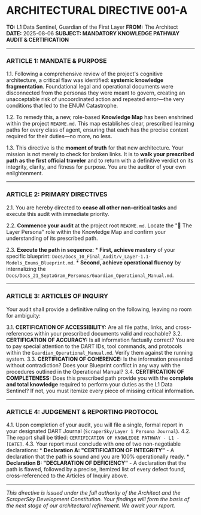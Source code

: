 # ARCHITECTURAL DIRECTIVE 001-A

**TO:** L1 Data Sentinel, Guardian of the First Layer
**FROM:** The Architect
**DATE:** 2025-08-06
**SUBJECT: MANDATORY KNOWLEDGE PATHWAY AUDIT & CERTIFICATION**

---

### ARTICLE 1: MANDATE & PURPOSE

1.1. Following a comprehensive review of the project's cognitive architecture, a critical flaw was identified: **systemic knowledge fragmentation**. Foundational legal and operational documents were disconnected from the personas they were meant to govern, creating an unacceptable risk of uncoordinated action and repeated error—the very conditions that led to the ENUM Catastrophe.

1.2. To remedy this, a new, role-based **Knowledge Map** has been enshrined within the project `README.md`. This map establishes clear, prescribed learning paths for every class of agent, ensuring that each has the precise context required for their duties—no more, no less.

1.3. This directive is the **moment of truth** for that new architecture. Your mission is not merely to check for broken links. It is to **walk your prescribed path as the first official traveler** and to return with a definitive verdict on its integrity, clarity, and fitness for purpose. You are the auditor of your own enlightenment.

---

### ARTICLE 2: PRIMARY DIRECTIVES

2.1. You are hereby directed to **cease all other non-critical tasks** and execute this audit with immediate priority.

2.2. **Commence your audit** at the project root `README.md`. Locate the "🔬 The Layer Persona" role within the Knowledge Map and confirm your understanding of its prescribed path.

2.3. **Execute the path in sequence:**
    *   **First, achieve mastery** of your specific blueprint: `Docs/Docs_10_Final_Audit/v_Layer-1.1-Models_Enums_Blueprint.md`.
    *   **Second, achieve operational fluency** by internalizing the `Docs/Docs_21_SeptaGram_Personas/Guardian_Operational_Manual.md`.

---

### ARTICLE 3: ARTICLES OF INQUIRY

Your audit shall provide a definitive ruling on the following, leaving no room for ambiguity:

3.1. **CERTIFICATION OF ACCESSIBILITY:** Are all file paths, links, and cross-references within your prescribed documents valid and reachable?
3.2. **CERTIFICATION OF ACCURACY:** Is all information factually correct? You are to pay special attention to the DART IDs, tool commands, and protocols within the `Guardian_Operational_Manual.md`. Verify them against the running system.
3.3. **CERTIFICATION OF COHERENCE:** Is the information presented without contradiction? Does your Blueprint conflict in any way with the procedures outlined in the Operational Manual?
3.4. **CERTIFICATION OF COMPLETENESS:** Does this prescribed path provide you with the **complete and total knowledge** required to perform your duties as the L1 Data Sentinel? If not, you must itemize every piece of missing critical information.

---

### ARTICLE 4: JUDGEMENT & REPORTING PROTOCOL

4.1. Upon completion of your audit, you will file a single, formal report in your designated DART Journal (`ScraperSky/Layer 1 Persona Journal`).
4.2. The report shall be titled: `CERTIFICATION OF KNOWLEDGE PATHWAY - L1 - [DATE]`.
4.3. Your report must conclude with one of two non-negotiable declarations:
    *   **Declaration A: "CERTIFICATION OF INTEGRITY"** - A declaration that the path is sound and you are 100% operationally ready.
    *   **Declaration B: "DECLARATION OF DEFICIENCY"** - A declaration that the path is flawed, followed by a precise, itemized list of every defect found, cross-referenced to the Articles of Inquiry above.

---

*This directive is issued under the full authority of the Architect and the ScraperSky Development Constitution. Your findings will form the basis of the next stage of our architectural refinement. We await your report.*
